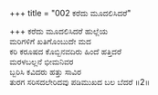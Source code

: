 +++
title = "002 ಕರೆದು ಮೂದಲಿಸಿದರೆ"

+++
ಕರೆದು ಮೂದಲಿಸಿದರೆ ಹುಲ್ಲೆಯ  
ಮರಿಗಳಿಗೆ ಖತಿಗೊಂಬುದೇ ಮದ  
ಕರಿ ಕರೂಷದ ಕೊಬ್ಬಿನವದಿರು ಹಿಂದೆ ಹತ್ತಿದರೆ  
ಮರಳಬಲ್ಲನೆ ಭೀಮನಿವರ  
ಬ್ಬರಿಸಿ ಕವಿದರು ಹತ್ತು ಸಾವಿರ  
ತುರಗ ಸರಿಸದಲೇರಿದವು ಪಡಿಮುಖದ ಬಲ ಬೆದರೆ       ॥2॥